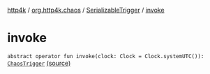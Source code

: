 [http4k](../../index.md) / [org.http4k.chaos](../index.md) / [SerializableTrigger](index.md) / [invoke](./invoke.md)

# invoke

`abstract operator fun invoke(clock: Clock = Clock.systemUTC()): `[`ChaosTrigger`](../-chaos-trigger.md) [(source)](https://github.com/http4k/http4k/blob/master/http4k-testing-chaos/src/main/kotlin/org/http4k/chaos/ChaosTriggers.kt#L25)